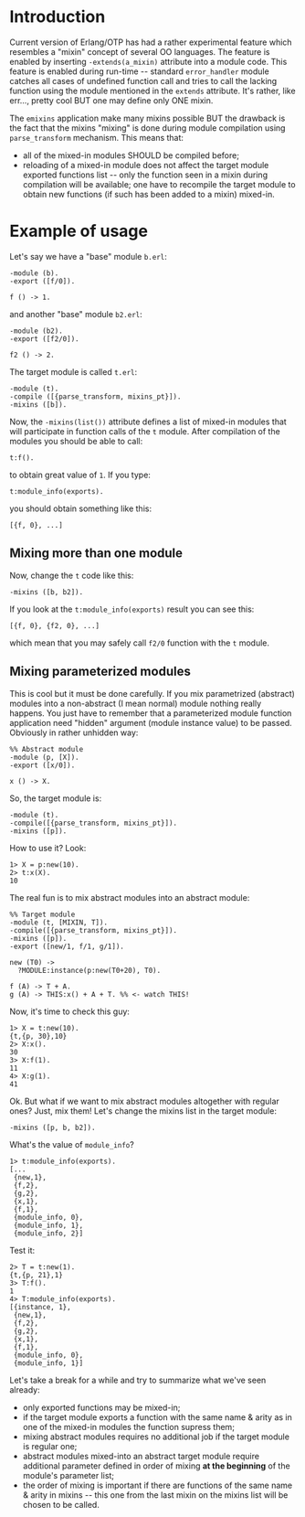Introduction
============

Current version of Erlang/OTP has had a rather experimental feature
which resembles a "mixin" concept of several OO languages. The feature
is enabled by inserting `-extends(a_mixin)` attribute into a module
code. This feature is enabled during run-time -- standard `error_handler`
module catches all cases of undefined function call and tries to call
the lacking function using the module mentioned in the `extends`
attribute. It's rather, like err..., pretty cool BUT one may define
only ONE mixin.

The `emixins` application make many mixins possible BUT the drawback
is the fact that the mixins "mixing" is done during module compilation
using `parse_transform` mechanism. This means that:

* all of the mixed-in modules SHOULD be compiled before;
* reloading of a mixed-in module does not affect the target module
  exported functions list -- only the function seen in a mixin during
  compilation will be available; one have to recompile the target
  module to obtain new functions (if such has been added to a mixin)
  mixed-in.
  
Example of usage
================

Let's say we have a "base" module `b.erl`:

    -module (b).
    -export ([f/0]).
  
    f () -> 1.
  
and another "base" module `b2.erl`:

    -module (b2).
    -export ([f2/0]).
  
    f2 () -> 2.
  
The target module is called `t.erl`:

    -module (t).
    -compile ([{parse_transform, mixins_pt}]).
    -mixins ([b]).
  
Now, the `-mixins(list())` attribute defines a list of mixed-in
modules that will participate in function calls of the `t` module.
After compilation of the modules you should be able to call:

    t:f().
  
to obtain great value of `1`. If you type:

    t:module_info(exports).
  
you should obtain something like this:

    [{f, 0}, ...]
  
Mixing more than one module
---------------------------

Now, change the `t` code like this:

    -mixins ([b, b2]).
  
If you look at the `t:module_info(exports)` result you can see this:

    [{f, 0}, {f2, 0}, ...]
  
which mean that you may safely call `f2/0` function with the `t` module.

Mixing parameterized modules
----------------------------

This is cool but it must be done carefully. If you mix parametrized (abstract)
modules into a non-abstract (I mean normal) module nothing really
happens. You just have to remember that a parameterized module
function application need "hidden" argument (module instance value)
to be passed. Obviously in rather unhidden way:

    %% Abstract module
    -module (p, [X]).
    -export ([x/0]).
    
    x () -> X.
    
So, the target module is:

    -module (t).
    -compile([{parse_transform, mixins_pt}]).
    -mixins ([p]).
    
How to use it? Look:
    
    1> X = p:new(10).
    2> t:x(X).
    10
 
The real fun is to mix abstract modules into an abstract module:

    %% Target module
    -module (t, [MIXIN, T]).
    -compile([{parse_transform, mixins_pt}]).
    -mixins ([p]).
    -export ([new/1, f/1, g/1]).
    
    new (T0) ->
      ?MODULE:instance(p:new(T0+20), T0).
      
    f (A) -> T + A.
    g (A) -> THIS:x() + A + T. %% <- watch THIS!
    
Now, it's time to check this guy:

    1> X = t:new(10).
    {t,{p, 30},10}
    2> X:x().
    30
    3> X:f(1).
    11
    4> X:g(1).
    41

Ok. But what if we want to mix abstract modules altogether with
regular ones? Just, mix them! Let's change the mixins list in the
target module:

    -mixins ([p, b, b2]).
    
What's the value of `module_info`?

    1> t:module_info(exports).
    [... 
     {new,1},
     {f,2},
     {g,2},
     {x,1},
     {f,1},
     {module_info, 0},
     {module_info, 1},
     {module_info, 2}]

Test it:

    2> T = t:new(1).
    {t,{p, 21},1}
    3> T:f().
    1
    4> T:module_info(exports).
    [{instance, 1},
     {new,1},
     {f,2},
     {g,2},
     {x,1},
     {f,1},
     {module_info, 0},
     {module_info, 1}]
    
Let's take a break for a while and try to summarize what we've seen
already:

* only exported functions may be mixed-in;
* if the target module exports a function with the same name & arity
  as in one of the mixed-in modules the function supress them;
* mixing abstract modules requires no additional job if the target
  module is regular one;
* abstract modules mixed-into an abstract target module require
  additional parameter defined in order of mixing **at the beginning**
  of the module's parameter list;
* the order of mixing is important if there are functions of the same
  name & arity in mixins -- this one from the last mixin on the mixins
  list will be chosen to be called.
